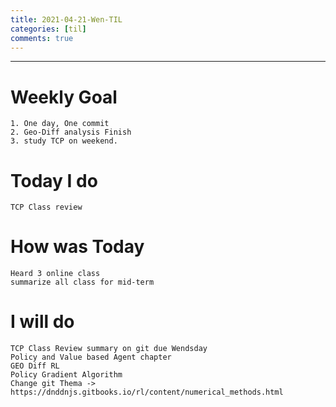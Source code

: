 ```yaml
---
title: 2021-04-21-Wen-TIL
categories: [til]
comments: true
---
```

-------------------------------------------------------------------------------


# Weekly Goal
```
1. One day, One commit
2. Geo-Diff analysis Finish 
3. study TCP on weekend.
```


# Today I do
```
TCP Class review
```

# How was Today
```
Heard 3 online class
summarize all class for mid-term
```

# I will do
```
TCP Class Review summary on git due Wendsday
Policy and Value based Agent chapter 
GEO Diff RL 
Policy Gradient Algorithm
Change git Thema -> https://dnddnjs.gitbooks.io/rl/content/numerical_methods.html
```

